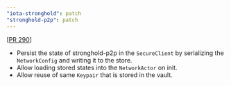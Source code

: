 ```yaml
---
"iota-stronghold": patch
"stronghold-p2p": patch
---
```


[[PR 290](https://github.com/iotaledger/stronghold.rs/pull/290)]
- Persist the state of stronghold-p2p in the `SecureClient` by serializing the `NetworkConfig` and writing it to the store.
- Allow loading stored states into the `NetworkActor` on init.
- Allow reuse of same `Keypair` that is stored in the vault.
